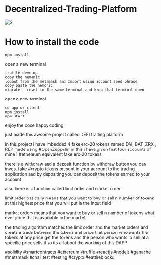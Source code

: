 
# Decentralized-Trading-Platform

![2](https://github.com/user-attachments/assets/ccd296d7-f121-47eb-aa6b-b6e6d1f3267d)


# How to install the code

```
npm install
```
open a new terminal
```
truffle develop
copy the nemonic 
logout from the metamask and Import using account seed phrase
copy paste the nemonic
migrate --reset in the same terminal and keep that terminal open
```

open a new terminal
``` 
cd app or client
npm install
npm start
```

enjoy the code happy coding

just made this awsome project  called DEFI trading platform

in this project i have imbedded 4 fake erc-20 tokens named DAI, BAT ,ZRX , REP  made using #OpenZeppelin  in this i have given first four accounts of mine 1 #ethereum  equivalent fake erc-20 tokens 



there is a withdraw and a deposit function by withdraw button you can invest fake #crypto tokens present in your account to the trading application and by depositing you can deposit the tokens earned to your account 



also there is a function called limit order and market order 

limit order basically means that you want to buy or sell n number of tokens at this highest price that you will put in the input field 



market orders means that you want to buy or sell n number of tokens what ever price that is availiable in the market



the trading algorithm matches  the limit order and the market orders and create a trade between the tokens and price that person who wants the tokens at any price get the tokens and the person who wants to sell at a specific price sells it so its all about the working of this DAPP



#solidity #smartcontracts #ethereum #truffle #reactjs #nodejs #ganache #metamask #chai_test #testing #crypto #eattheblocks
